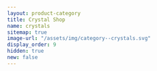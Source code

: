 ```yaml
---
layout: product-category
title: Crystal Shop
name: crystals
sitemap: true
image-url: "/assets/img/category--crystals.svg"
display_order: 9
hidden: true
new: false
---
```

